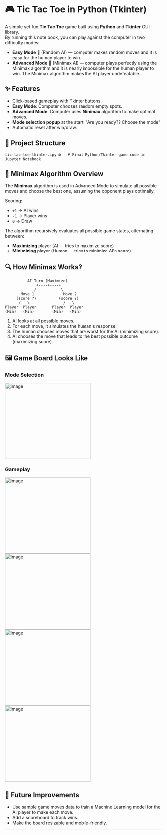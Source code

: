 # 🎮 Tic Tac Toe in Python (Tkinter)

A simple yet fun **Tic Tac Toe** game built using **Python** and **Tkinter** GUI library.  
By running this note book, you can play against the computer in two difficulty modes:  
- **Easy Mode** 🎲 (Random AI) — computer makes random moves and it is easy for the human player to win.
- **Advanced Mode** 🧠 (Minimax AI) — computer plays perfectly using the Minimax algorithm and it is nearly impossible for the human player to win. The Minimax algorithm makes the AI player undefeatable.

## ✨ Features

- Click-based gameplay with Tkinter buttons.
-  **Easy Mode**: Computer chooses random empty spots.
-  **Advanced Mode**: Computer uses **Minimax** algorithm to make optimal moves.
-  **Mode selection popup** at the start: "Are you ready?? Choose the mode"
-  Automatic reset after win/draw.

## 📂 Project Structure
```
tic-tac-toe-tkinter.ipynb   # Final Python/Tkinter game code in Jupyter Notebook
```

## 🧠 Minimax Algorithm Overview

The **Minimax** algorithm is used in Advanced Mode to simulate all possible moves and choose the best one, assuming the opponent plays optimally.

Scoring:
- `+1` → AI wins
- `-1` → Player wins
- `0` → Draw

The algorithm recursively evaluates all possible game states, alternating between:
- **Maximizing** player (AI — tries to maximize score)
- **Minimizing** player (Human — tries to minimize AI's score)

## 🔍 How Minimax Works?

```
          AI Turn (Maximize)
              +----+----+
             /           \
       Move 1             Move 2
     (score ?)          (score ?)
      /   \               /   \
Player  Player       Player  Player
(Min)   (Min)        (Min)   (Min)
```

1. AI looks at all possible moves.  
2. For each move, it simulates the human's response.  
3. The human chooses moves that are worst for the AI (minimizing score).  
4. AI chooses the move that leads to the best possible outcome (maximizing score).  


## 🖼 Game Board Looks Like

### Mode Selection
<img width="275" height="245" alt="image" src="https://github.com/user-attachments/assets/a8c79f39-d76f-48c2-a08f-e653ee96ae67" />


### Gameplay
<img width="275" height="245" alt="image" src="https://github.com/user-attachments/assets/231ff01c-b600-4bc5-b9cc-52caf7981abd" />
<img width="275" height="245" alt="image" src="https://github.com/user-attachments/assets/2b28699b-a8b8-4b56-9900-2b27a8a3620f" />
<img width="275" height="245" alt="image" src="https://github.com/user-attachments/assets/cd895522-6238-45ef-a64b-8c80204a6ba5" />
<img width="275" height="245" alt="image" src="https://github.com/user-attachments/assets/a221258e-b2b5-4132-83af-00e136fb7d4c" />


## 🔮 Future Improvements

- Use sample game moves data to train a Machine Learning model for the AI player to make each move.
- Add a scoreboard to track wins.
- Make the board resizable and mobile-friendly.

---


